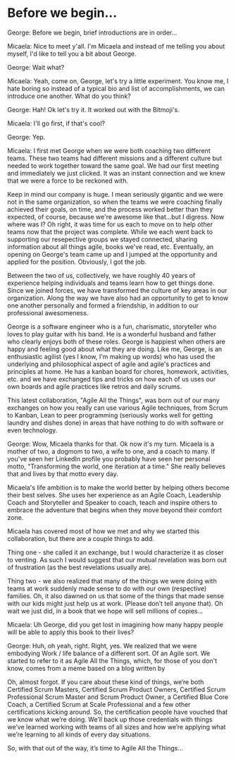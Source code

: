 # Before we begin...

George: Before we begin, brief introductions are in order...

Micaela: Nice to meet y'all. I'm Micaela and instead of me telling you about myself, I'd like to tell you a bit about George. 

George: Wait what?

Micaela: Yeah, come on, George, let's try a little experiment. You know me, I hate boring so instead of a typical bio and list of accomplishments, we can introduce one another. What do you think?

George: Hah! Ok let's try it. It worked out with the Bitmoji's.

Micaela: I'll go first, if that's cool?

George: Yep.

Micaela: I first met George when we were both coaching two different teams. These two teams had different missions and a different culture but needed to work together toward the same goal. We had our first meeting and immediately we just clicked. It was an instant connection and we knew that we were a force to be reckoned with.

Keep in mind our company is huge. I mean seriously gigantic and we were not in the same organization, so when the teams we were coaching finally achieved their goals, on time, and the process worked better than they expected, of course, because we're awesome like that...but I digress. Now where was I? Oh right, it was time for us each to move on to help other teams now that the project was complete. While we each went back to supporting our resepective groups we stayed connected, sharing information about all things agile, books we've read, etc. Eventually, an opening on George's team came up and I jumped at the opportunity and applied for the position. Obviously, I got the job.

Between the two of us, collectively, we have roughly 40 years of experience helping individuals and teams learn how to get things done. Since we joined forces, we have transformed the culture of key areas in our organization. Along the way we have also had an opportunity to get to know one another personally and formed a friendship, in addition to our professional awesomeness. 

George is a software engineer who is a fun, charismatic, storyteller who loves to play guitar with his band. He is a wonderful husband and father who clearly enjoys both of these roles. George is happiest when others are happy and feeling good about what they are doing. Like me, George, is an enthusiastic agilist (yes I know, I'm making up words) who has used the underlying and philosophical aspect of agile and agile's practices and principles at home. He has a kanban board for chores, homework, activities, etc. and we have exchanged tips and tricks on how each of us uses our own boards and agile practices like retros and daily scrums. 

This latest collaboration, "Agile All the Things", was born out of our many exchanges on how you really can use various Agile techniques, from Scrum to Kanban, Lean to peer programming (seriously works well for getting laundry and dishes done) in areas that have nothing to do with software or even technology. 

George: Wow, Micaela thanks for that. Ok now it's my turn. Micaela is a mother of two, a dogmom to two, a wife to one, and a coach to many. If you've seen her LinkedIn profile you probably have seen her personal motto, "Transforming the world, one iteration at a time." She really believes that and lives by that motto every day. 

Micaela's life ambition is to make the world better by helping others become their best selves. She uses her experience as an Agile Coach, Leadership Coach and Storyteller and Speaker to coach, teach and inspire others to embrace the adventure that begins when they move beyond their comfort zone. 

Micaela has covered most of how we met and why we started this collaboration, but there are a couple things to add. 

Thing one - she called it an exchange, but I would characterize it as closer to venting. As such I would suggest that our mutual revelation was born out of frustration (as the best revelations usually are).

Thing two - we also realized that many of the things we were doing with teams at work suddenly made sense to do with our own (respective) families. Oh, it also dawned on us that some of the things that made sense with our kids might just help us at work. (Please don’t tell anyone that). Oh wait we just did, in a book that we hope will sell millions of copies...

Micaela: Uh George, did you get lost in imagining how many happy people will be able to apply this book to their lives?

George: Huh, oh yeah, right. Right, yes. We realized that we were embodying Work / life balance of a different sort. Of an Agile sort. We started to refer to it as Agile All the Things, which, for those of you don't know, comes from a meme based on a blog written by <FILL IN NAME HERE>

Oh, almost forgot. If you care about these kind of things, we’re both Certified Scrum Masters, Certified Scrum Product Owners, Certified Scrum Professional Scrum Master and Scrum Product Owner, a Certified Blue Core Coach, a Certified Scrum at Scale Professional and a few other certifications kicking around. So, the certification people have vouched that we know what we’re doing. We’ll back up those credentials with things we’ve learned working with teams of all sizes and how we’re applying what we’re learning to all kinds of every day situations.

So, with that out of the way, it’s time to Agile All the Things...
